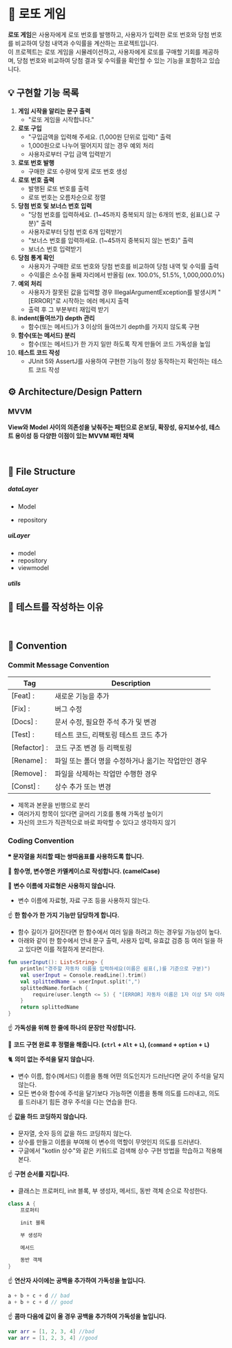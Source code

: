 # 🎰 로또 게임

**로또 게임**은 사용자에게 로또 번호를 발행하고, 사용자가 입력한 로또 번호와 당첨 번호를 비교하여 당첨 내역과 수익률을 계산하는 프로젝트입니다. <br/>
이 프로젝트는 로또 게임을 시뮬레이션하고, 사용자에게 로또를 구매할 기회를 제공하며, 당첨 번호와 비교하여 당첨 결과 및 수익률을 확인할 수 있는 기능을 포함하고 있습니다.

## 💡 구현할 기능 목록

1. **게임 시작을 알리는 문구 출력**
    - "로또 게임을 시작합니다."
2. **로또 구입**
    - "구입금액을 입력해 주세요. (1,000원 단위로 입력)" 출력
    - 1,000원으로 나누어 떨어지지 않는 경우 예외 처리
    - 사용자로부터 구입 금액 입력받기
3. **로또 번호 발행**
    - 구매한 로또 수량에 맞게 로또 번호 생성
4. **로또 번호 출력**
    - 발행된 로또 번호를 출력
    - 로또 번호는 오름차순으로 정렬
5. **당첨 번호 및 보너스 번호 입력**
    - "당첨 번호를 입력하세요. (1~45까지 중복되지 않는 6개의 번호, 쉼표(,)로 구분)" 출력
    - 사용자로부터 당첨 번호 6개 입력받기
    - "보너스 번호를 입력하세요. (1~45까지 중복되지 않는 번호)" 출력
    - 보너스 번호 입력받기
6. **당첨 통계 확인**
    - 사용자가 구매한 로또 번호와 당첨 번호를 비교하여 당첨 내역 및 수익률 출력
    - 수익률은 소수점 둘째 자리에서 반올림 (ex. 100.0%, 51.5%, 1,000,000.0%)
7. **예외 처리**
    - 사용자가 잘못된 값을 입력할 경우 IllegalArgumentException를 발생시켜 "[ERROR]"로 시작하는 에러 메시지 출력
    - 출력 후 그 부분부터 재입력 받기
8. **indent(들여쓰기) depth 관리**
    - 함수(또는 메서드)가 3 이상의 들여쓰기 depth를 가지지 않도록 구현
9. **함수(또는 메서드) 분리**
    - 함수(또는 메서드)가 한 가지 일만 하도록 작게 만들어 코드 가독성을 높임
10. **테스트 코드 작성**
    - JUnit 5와 AssertJ를 사용하여 구현한 기능이 정상 동작하는지 확인하는 테스트 코드 작성

## ⚙️ Architecture/Design Pattern

### MVVM

**View와 Model 사이의 의존성을 낮춰주는 패턴으로 온보딩, 확장성, 유지보수성, 테스트 용이성 등 다양한 이점이 있는 MVVM 패턴 채택**

<br/>

## 📑 File Structure

##### dataLayer

- Model

- repository

##### uiLayer

- model
- repository
- viewmodel

##### utils

## 🤔 테스트를 작성하는 이유

<br/>

## 📌 Convention

### Commit Message Convention

| Tag          | Description                   |
|--------------|-------------------------------|
| [Feat] :     | 새로운 기능을 추가                    |
| [Fix] :      | 버그 수정                         |
| [Docs] :     | 문서 수정, 필요한 주석 추가 및 변경         |
| [Test] :     | 테스트 코드, 리팩토링 테스트 코드 추가        |
| [Refactor] : | 코드 구조 변경 등 리팩토링               |
| [Rename] :   | 파일 또는 폴더 명을 수정하거나 옮기는 작업만인 경우 |
| [Remove] :   | 파일을 삭제하는 작업만 수행한 경우           |
| [Const] :    | 상수 추가 또는 변경                   |

- 제목과 본문을 빈행으로 분리
- 여러가지 항목이 있다면 글머리 기호를 통해 가독성 높이기
- 자신의 코드가 직관적으로 바로 파악할 수 있다고 생각하지 않기

### Coding Convention

**❝**  **문자열을 처리할 때는 쌍따옴표를 사용하도록 합니다.**

🐫 **함수명, 변수명은 카멜케이스로 작성합니다. (camelCase)**

🤙 **변수 이름에 자료형은 사용하지 않습니다.**

- 변수 이름에 자료형, 자료 구조 등을 사용하지 않는다.

☝ **한 함수가 한 가지 기능만 담당하게 합니다.**

- 함수 길이가 길어진다면 한 함수에서 여러 일을 하려고 하는 경우일 가능성이 높다.
- 아래와 같이 한 함수에서 안내 문구 출력, 사용자 입력, 유효값 검증 등 여러 일을 하고 있다면 이를 적절하게 분리한다.

```kotlin
fun userInput(): List<String> {
    println("경주할 자동차 이름을 입력하세요(이름은 쉼표(,)를 기준으로 구분)")
    val userInput = Console.readLine().trim()
    val splittedName = userInput.split(",")
    splittedName.forEach {
        require(user.length <= 5) { "[ERROR] 자동차 이름은 1자 이상 5자 이하만 가능합니다." }
    }
    return splittedName
}
```

☝ **가독성을 위해 한 줄에 하나의 문장만 작성합니다.**

🤙 **코드 구현 완료 후 정렬을 해줍니다. (`ctrl` + `Alt` + `L`), (`command` + `option` + `L`)**

🐈 **의미 없는 주석을 달지 않습니다.**

- 변수 이름, 함수(메서드) 이름을 통해 어떤 의도인지가 드러난다면 굳이 주석을 달지 않는다.
- 모든 변수와 함수에 주석을 달기보다 가능하면 이름을 통해 의도를 드러내고, 의도를 드러내기 힘든 경우 주석을 다는 연습을 한다.

☝ **값을 하드 코딩하지 않습니다.**

- 문자열, 숫자 등의 값을 하드 코딩하지 않는다.
- 상수를 만들고 이름을 부여해 이 변수의 역할이 무엇인지 의도를 드러낸다.
- 구글에서 "kotlin 상수"와 같은 키워드로 검색해 상수 구현 방법을 학습하고 적용해 본다.

☝ **구현 순서를 지킵니다.**

- 클래스는 프로퍼티, init 블록, 부 생성자, 메서드, 동반 객체 순으로 작성한다.

```kotlin
class A {
    프로퍼티

    init 블록

    부 생성자

    메서드

    동반 객체
}
```

☝ **연산자 사이에는 공백을 추가하여 가독성을 높입니다.**

```kotlin
a + b + c + d // bad
a + b + c + d // good
```

☝ **콤마 다음에 값이 올 경우 공백을 추가하여 가독성을 높입니다.**

```kotlin
var arr = [1, 2, 3, 4] //bad
var arr = [1, 2, 3, 4] //good
```


